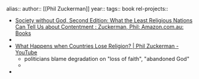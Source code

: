alias::
author:: [[Phil Zuckerman]]
year::
tags:: book
rel-projects::


- [Society without God, Second Edition: What the Least Religious Nations Can Tell Us about Contentment : Zuckerman, Phil: Amazon.com.au: Books](https://www.amazon.com.au/dp/1479878081?ref_=mr_referred_us_au_au)
-
- [What Happens when Countries Lose Religion? | Phil Zuckerman - YouTube](https://www.youtube.com/watch?v=7Dr9GKuMYsg)
	- politicians blame degradation on "loss of faith", "abandoned God"
	-
-
